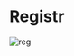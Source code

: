 # Registr
![reg](https://user-images.githubusercontent.com/91532950/143580745-162b10b2-cf21-4289-baca-2e9cc795d871.png)
